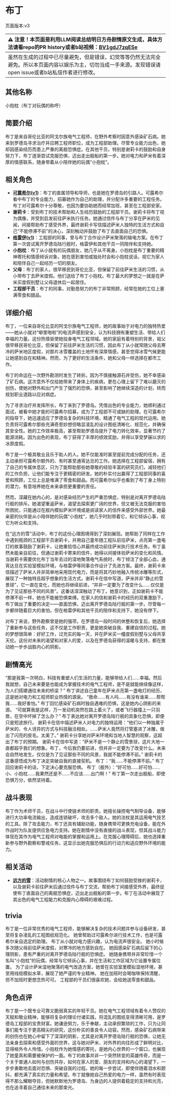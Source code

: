 # 布丁
页面版本:v3
 

| :warning: 注意！本页面是利用LLM阅读总结明日方舟剧情原文生成，具体方法请看repo的PR history或者b站视频：[BV1gdJ7zqESe](https://www.bilibili.com/video/BV1gdJ7zqESe/)         |
|:----------------------------|
| 虽然在生成的过程中已尽量避免，但是错误，幻觉等等仍然无法完全避免。所以本页面内容以娱乐为主，切勿当成一手来源。发现错误请open issue或者b站私信作者进行修改。|



## 其他名称
小抱枕（布丁对玩偶的称呼）
## 简要介绍
布丁是来自哥伦比亚的阿戈尔族电气工程师，在野外考察时因意外感染矿石病。她来到罗德岛寻求治疗并应聘工程师职位，成为工程部助理。尽管专业能力出色，她却因感染经历而患上严重的离舰恐惧症。在其他干员，特别是谢莉卡的鼓励和自身努力下，布丁逐渐尝试克服恐惧，迈出走出舰船的第一步。她对电力和萨米有着深厚的情感联系，随身带着从小陪伴她的玩偶“小抱枕”。
## 相关角色
-   **[可露希尔](extended_char_ke_lu_xi_er.md)([v1](../chars/extended_char_ke_lu_xi_er.md))**：布丁的直属领导和导师，也是她在罗德岛的引路人。可露希尔看中布丁的专业能力，招募她作为自己的助理，并分配许多重要的工程任务。布丁对可露希尔十分尊敬，也因为要协助她而经常加班，甚至在工程部安家。
-   **谢莉卡**：受到布丁的技术帮助和人生经历鼓励的工程部干员。谢莉卡将布丁视为偶像，并受到启发前往萨米执行任务。她通过信件与布丁分享在萨米的见闻，间接帮助布丁感受外界，最终谢莉卡写信描述萨米人独特的生活方式和自己“不能停滞不前”的决心，深刻触动并鼓励了布丁去直面自己的恐惧。
-   **[格雷伊](char_253_greyy.md)([v1](../chars/char_253_greyy.md))**：工程部的同事，曾与布丁合作设计萨米聚落的输电方案。在布丁第一次尝试离开罗德岛陆行舰时，格雷伊和其他干员一同陪伴和支持她。
-   **小抱枕**：布丁从小就有的玩偶朋友，她几乎从不离身。小抱枕是布丁重要的精神寄托和情感倾诉对象，她在感到害怕或独处时会和小抱枕说话，视它为家人和陪伴自己一起经历一切的朋友。
-   **父母**：布丁的家人，很早移民到哥伦比亚，但保留了前往萨米生活的习惯，从小带布丁去萨米度假。他们送给了布丁小抱枕。布丁最大的梦想之一就是在萨米买度假别墅让父母退休后一起居住。
-   **工程部干员**：布丁的同事，对勤恳努力的布丁非常照顾，经常在她的工位上塞满零食和甜品。
## 详细介绍
布丁，一位来自哥伦比亚的阿戈尔族电气工程师，她的故事始于对电力的独特热爱——她从小就对“噼里啪啦”的电流声感到安全，认为科技拥有重塑生活、带给人们幸福的力量。这份热情驱使她投身电气工程领域。她的家庭有着特别的背景，祖父很早移民哥伦比亚，但保留了前往萨米生活的习惯，因此布丁从小就常随父母去寒冷的萨米地区度假，对那片冰雪覆盖的土地怀有深厚情感，甚至觉得冰雪气候更能让她感到自在和精神。然而，为了更好的生活条件，她和父母一样选择在都市工作。

布丁的命运在一次野外勘测时发生了转折。因为不慎接触源石并受伤，她不幸感染了矿石病。这次意外不仅给她带来了身体上的疾病，更在心理上留下了难以磨灭的创伤，使她对野外和出门产生了强烈的恐惧，甚至影响了她继续深造的计划，转而规划职业道路以应对病症。

为了寻求治疗并发挥所长，布丁来到了罗德岛。凭借出色的专业能力，她顺利通过面试，被看中她才能的可露希尔招募，成为了工程部不可或缺的助理。在可露希尔的指导下，她迅速适应了罗德岛复杂的科技环境，精通了电气工程的现代运用。她负责将可露希尔那些充满奇思妙想但略显凌乱的设计图纸清晰化、规范化，并确保其安全性。她的工作效率极高，甚至帮助罗德岛提升了电力转化效率，显著节约了能源消耗。因为出色的表现，布丁获得了丰厚的绩效奖励，并得以享受梦寐以求的冰原度假。

布丁是一个极其敬业且乐于助人的人。她不仅能准时甚至提前完成分配的任务，还主动承担可露希尔额外的、有时甚至通宵达旦的工作。她选择在工程部留宿，拥有了自己的专属休息区，只为了能帮助那些她尊敬的经验丰富的研究员们，减轻他们的工作负担，让他们能专注于更精密的研发。她的朴实付出赢得了工程部同事的喜爱和照顾，工位上总是堆满了零食和甜品。而可露希尔似乎也看到了布丁身上特别的潜力，有意培养她在未来承担更重要的责任。

然而，深藏在她内心的，是对感染经历产生的严重恐惧症，特别是对离开罗德岛陆行舰的排斥。她渴望重返萨米，渴望去探索更广阔的世界，但又被无法克服的害怕所困扰，只能通过在舰内模拟萨米环境或是阅读家人的信件来感受外部世界。她最亲密的伙伴是从小陪伴她的玩偶“小抱枕”，她几乎时刻带着它，和它倾诉心事，视它为听众和支持。

在“远方的雪”活动中，布丁的这份心理困境得到了深刻展现。她帮助了同样在工作中遇到瓶颈的工程部干员谢莉卡，并用自己童年随工程队前往萨米，点亮第一盏电灯的故事鼓励了谢莉卡，让她重拾信心并最终成功前往萨米执行技术任务。布丁虽然未能亲自前往，但通过谢莉卡寄来的信件，她得以间接体验萨米的变化和风情。当谢莉卡需要优化布丁当年去过的湿地聚落电气系统时，布丁倾注了全部心血，通宵达旦在实验室模拟环境，与格雷伊等同事合作设计了先进方案。最终，谢莉卡来信描述了萨米人并非简单地采用现代电力，而是将其巧妙地融入传统冰雕等形式，展现了一种独特且超乎想象的生活方式。谢莉卡在信中写道，萨米并非“静止的雪景球”，它一直在变化，而她也将继续前进，“并非一定要为了改变什么......仅仅是为了见证那些不同的风景”。这番话深深触动了布丁。她意识到，正如谢莉卡不能停滞不前一样，她也不能被恐惧束缚。在家人的信和谢莉卡的经历的双重激励下，布丁做出了重要的决定——直面恐惧，迈出离开罗德岛陆行舰的第一步。尽管每一步都伴随着巨大的害怕，但在格雷伊和其他干员的陪伴和支持下，她没有停下。

对布丁来说，野外勘察曾是她的强项，在罗德岛一段时间的休整和恢复后，她选择了重新参与这些任务，这不仅是工作职责，更是她突破自我、重建自信的过程。她的梦想很简单：好好工作，过充实的每一天，并在萨米买一幢度假别墅与父母共享天伦。这份对未来的渴望和对家人的爱，以及在罗德岛获得的温暖与支持，都在推动她一步步战胜内心的阴影。
## 剧情高光
“那是我第一次明白，科技有重塑人们生活的力量，能够带给人们......幸福。然后我就想，自己未来要是也能成为掌握技术的电气工程师，是不是就能继续像这样，为人们搭建通往未来的桥梁？”
布丁讲述自己童年在萨米点亮第一盏电灯的经历，这是她对电力和工程师职业热情的源泉。
“救命......有人吗......有没有谁来......帮帮我......我好害怕。”
布丁回忆感染矿石病时独自遇难的恐惧，这是她内心阴影的来源。
“可就算我是这样，万一发动机突然在路上着火了，或者飞行器撞上一只羽兽，在空中坏掉了怎么办？”
布丁表达她对离开罗德岛陆行舰的具象化恐惧，即便只是短途旅行。
谢莉卡在信中描述萨米人对电力的独特运用：“他们以一种独属于萨米的、令人讶异的方式与科技融洽相处。......萨米人竟然将灯管塞进了冰雕，做出了闪亮的皮毛。太美了。”
谢莉卡分享她对萨米环境和当地人智慧的观察，这超出了布丁的预期。
谢莉卡在信中写道：“萨米不是一个静止的雪景球，这片大地一直都超乎我们的想象。布丁，今后我仍要前进，但并非一定要为了改变什么。未来会自然地发生。仅仅是为了见证那些不同的风景，我就不能停滞不前。”
谢莉卡的这番感悟成为布丁决定突破自我的直接契机。
布丁：“我......不能停滞不前。”
布丁回应谢莉卡的话，下定决心要克服恐惧。
布丁（舰外）：“好可怕......好可怕......小、小抱枕......我果然还是不......不应该......出门啊！”
布丁第一次走出舰船，即使恐惧万分，依然坚持着。
## 战斗表现
布丁作为术师干员，在战斗中行使链术师的职责。她擅长操控电气制导设备，能够进行大功率电流输出，造成连锁破坏，攻击多个敌人。她的法杖是其运用电气技艺的工具。除了攻击能力，布丁还具有辅助功能，随身携带可更换充电设备，能在外作战时为队友提供应急电力支持。她在剧情中没有直接的战斗表现，但其战斗能力体现在其作为电气工程师对电能的掌握和运用上。在克服心理障碍后，她也选择重新参与野外勘察和警戒任务，这显示出她克服恐惧后的行动力和适应野外环境的能力。
## 相关活动
-   **[远方的雪](../stories/story_pudd_set_1.md)**：活动剧情的核心人物之一。故事围绕布丁如何鼓励受挫的谢莉卡，以及谢莉卡前往萨米后通过信件与布丁交流，帮助布丁间接感受外界，最终促使布丁直面自己的离舰恐惧症，迈出走出舰船的第一步。布丁在活动中展现了其出色的电气工程能力和克服内心障碍的艰难过程。
## trivia
布丁是一位非常优秀的电气工程师，能够解决复杂的技术问题并参与设备研发，甚至将复杂凌乱的工程图纸规范化。
她曾帮助过可露希尔进行技术工作，也是可露希尔亲自选定的助理。
布丁从小就对电力感兴趣，认为电流声很安全。
她小时候多次随父母前往萨米度假，对寒冷的地方感到自在。
她因感染矿石病后留下的心理阴影，患有严重的对离开罗德岛陆行舰的恐惧症。
她随身携带并非常珍惜一个名叫“小抱枕”的玩偶，经常与它倾诉心事，并在生活和工作区域为它设置专属位置。
为了设计萨米湿地聚落的电气改造方案，她曾在实验室里模拟湿地环境，甚至用线缆模拟水草，展现了她严谨的专业精神。
她在加班时会喝咖啡保持清醒，但不加班时更想念热可可。
工程部的干员们很喜欢她，会给她送零食和甜品。
## 角色点评
布丁是一个既专业可靠又脆弱真实的年轻干员。她在电气工程领域有着令人赞叹的天赋和敬业精神，能够将复杂的理论付诸实践，将混乱的图纸变得清晰可用，是罗德岛工程部的宝贵财富。她谦逊努力，乐于奉献，主动承担繁琐的工作，只为让同事们能专注于更高精尖的研究，这份朴实的善良令人动容。然而，感染矿石病带来的创伤也在她心中留下了深深的阴影，尤其是对离开罗德岛陆行舰的恐惧，让她无法亲身去探索和感受外面的世界，这与她对萨米、对外界的向往形成了鲜明对比，显得格外令人怜惜。小抱枕作为她情感的寄托，是她内心世界的一个窗口，也展现了她童真和需要被保护的一面。布丁的故事并非一个突然转变的英雄传奇，而是一个关于普通人如何与创伤共存，如何在家人的爱、朋友的支持和内心的渴望下，一步步勇敢地去面对恐惧、突破自我的过程。她的每一步尝试，即使伴随着泪水和颤抖，都充满了真实的力量和希望。布丁就像她自己热爱的电力一样，虽然有时表现得不那么耀眼夺目，但她默默地为罗德岛、为身边的人提供着稳定的支持和光亮，也在追寻着自己通往未来的那束光。